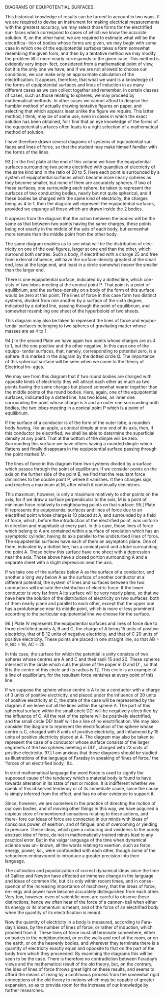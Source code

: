 DIAGRAMS OF EQUIPOTENTIAL SURFACES.

This historical knowledge of results can be turned to account in two ways. If we are required to devise an instrument for making electrical measurements with the greatest accuracy, we may select those forms for the electrified sur- faces which correspond to cases of which we know the accurate solution. If, on the other hand, we are required to estimate what will be the electrifica- tion of bodies whose forms are given, we may begin with some case in which one of the equipotential surfaces takes a form somewhat resembling the given form, and then by a tentative method we may modify the problem till it more nearly corresponds to the given case. This method is evidently very imper- fect, considered from a mathematical point of view, but it is the only one we have, and if we are not allowed to choose our conditions, we can make only an approximate calculation of the electrification. It appears, therefore, that what we want is a knowledge of the forms of equipotential surfaces and lines of induction in as many different cases as we can collect together and remember. In certain classes of cases, such as those relating to spheres, we may proceed by mathematical methods. In other cases we cannot afford to despise the humbler method of actually drawing tentative figures on paper, and selecting that which appears least unlike the figure we require. This latter method, I think, may be of some use, even in cases in which the exact solution has been obtained, for I find that an eye knowledge of the forms of the equipotential surfaces often leads to a right selection of a mathematical method of solution.

I have therefore drawn several diagrams of systems of equipotential sur-
faces and lines of force, so that the student may make himself familiar with
the forms of the lines.

93.] In the first plate at the end of this volume we have the equipotential
surfaces surrounding two points electrified with quantities of electricity of the
same kind and in the ratio of 20 to 5.
Here each point is surrounded by a system of equipotential surfaces which
become more nearly spheres as they become smaller, but none of them are
accurately spheres. If two of these surfaces, one surrounding each sphere, be
taken to represent the surfaces of two conducting bodies, nearly but not quite
spherical, and if these bodies be charged with the same kind of electricity,
the charges being as 4 to 1, then the diagram will represent the equipotential surfaces, provided we expunge all those which are drawn inside the 2 bodies.

It appears from the diagram that the action between the bodies will
be the same as that between two points having the same charges, these points
being not exactly in the middle of the axis of each body, but somewhat more
remote than the middle point from the other body.

The same diagram enables us to see what will be the distribution of elec-
tricity on one of the oval figures, larger at one end than the other, which
surround both centres. Such a body, if electrified with a charge 25 and free
from external influence, will have the surface-density greatest at the small
end, less at the large end, and least in a circle somewhat nearer the smaller
than the larger end.

There is one equipotential surface, indicated by a dotted line, which con-
sists of two lobes meeting at the conical point P. That point is a point of
equilibrium, and the surface-density on a body of the form of this surface
would be zero at this point.
The lines of force in this case form two distinct systems, divided from one
another by a surface of the sixth degree, indicated by a dotted line, passing
through the point of equilibrium, and somewhat resembling one sheet of the
hyperboloid of two sheets.

This diagram may also be taken to represent the lines of force and equipo-
tential surfaces belonging to two spheres of gravitating matter whose masses
are as 4 to 1.

94.] In the second Plate we have again two points whose charges are as 4 to
1, but the one positive and the other negative. In this case one of the equipo-
tential surfaces, that, namely, corresponding to potential zero, is a sphere.
It is marked in the diagram by the dotted circle Q. The importance of this
spherical surface will be seen when we come to the theory of Electrical Im-
ages.

We may see from this diagram that if two round bodies are charged with
opposite kinds of electricity they will attract each other as much as two points
having the same charges but placed somewhat nearer together than the middle
points of the round bodies.
Here, again, one of the equipotential surfaces, indicated by a dotted line,
has two lobes, an inner one surrounding the point whose charge is 5 and an outer one surrounding both bodies, the two lobes meeting in a conical point
P which is a point of equilibrium.

If the surface of a conductor is of the form of the outer lobe, a roundish
body having, like an apple, a conical dimple at one end of its axis, then,
if this conductor be electrified, we shall be able to determine the superficial
density at any point. That at the bottom of the dimple will be zero.
Surrounding this surface we have others having a rounded dimple which
flattens and finally disappears in the equipotential surface passing through
the point marked M.

The lines of force in this diagram form two systems divided by a surface
which passes through the point of equilibrium.
If we consider points on the axis on the further side of the point B, we find
that the resultant force diminishes to the double point P, where it vanishes. It
then changes sign, and reaches a maximum at M, after which it continually
diminishes.

This maximum, however, is only a maximum relatively to other points on
the axis, for if we draw a surface perpendicular to the axis, M is a point of
minimum force relatively to neighbouring points on that surface.
95.] Plate III represents the equipotential surfaces and lines of force due to
an electrified point whose charge is 10 placed at A, and surrounded by a field
of force, which, before the introduction of the electrified point, was uniform
in direction and magnitude at every part. In this case, those lines of force
which belong to A are contained within a surface of revolution which has an
asymptotic cylinder, having its axis parallel to the undisturbed lines of force.
The equipotential surfaces have each of them an asymptotic plane. One of
them, indicated by a dotted line, has a conical point and a lobe surrounding
the point A. Those below this surface have one sheet with a depression near
the axis. Those above have a closed portion surrounding A and a separate
sheet with a slight depression near the axis.

If we take one of the surfaces below A as the surface of a conductor, and
another a long way below A as the surface of another conductor at a different
potential, the system of lines and surfaces between the two conductors will
indicate the distribution of electric force. If the lower conductor is very far
from A its surface will be very nearly plane, so that we have here the solution of the distribution of electricity on two surfaces, both of them nearly plane and parallel to each other, except that the upper one has a protuberance near
its middle point, which is more or less prominent according to the particular
equipotential line we choose for the surface.

96.] Plate IV represents the equipotential surfaces and lines of force due to
three electrified points A, B and C, the charge of A being 15 units of positive
electricity, that of B 12 units of negative electricity, and that of C 20 units of
positive electricity. These points are placed in one straight line, so that
AB = 9,
BC = 16,
AC = 25.

In this case, the surface for which the potential is unity consists of two
spheres whose centres are A and C and their radii 15 and 20. These spheres
intersect in the circle which cuts the plane of the paper in D and D′ , so that
B is the centre of this circle and its radius is 12. This circle is an example
of a line of equilibrium, for the resultant force vanishes at every point of this
line.

If we suppose the sphere whose centre is A to be a conductor with a charge
of 3 units of positive electricity, and placed under the influence of 20 units
of positive electricity at C, the state of the case will be represented by the
diagram if we leave out all the lines within the sphere A. The part of this
spherical surface within the small circle DD′ will be negatively electrified
by the influence of C. All the rest of the sphere will be positively electrified,
and the small circle DD′ itself will be a line of no electrification.
We may also consider the diagram to represent the electrification of the
sphere whose centre is C, charged with 8 units of positive electricity, and
influenced by 15 units of positive electricity placed at A.
The diagram may also be taken to represent the case of a conductor whose
surface consists of the larger segments of the two spheres meeting in DD′ ,
charged with 23 units of positive electricity.
97.] I am anxious that these diagrams should be studied as illustrations
of the language of Faraday in speaking of ‘lines of force,’ the ‘forces of an
electrified body,’ &c.

In strict mathematical language the word Force is used to signify the supposed cause of the tendency which a material body is found to have towards alteration in its state of rest or motion. It is indifferent whether we speak of
this observed tendency or of its immediate cause, since the cause is simply
inferred from the effect, and has no other evidence to support it.

Since, however, we are ourselves in the practice of directing the motion of
our own bodies, and of moving other things in this way, we have acquired a
copious store of remembered sensations relating to these actions, and there-
fore our ideas of force are connected in our minds with ideas of conscious
power, of exertion, and of fatigue, and of overcoming or yielding to pressure.
These ideas, which give a colouring and vividness to the purely abstract idea
of force, do not in mathematically trained minds lead to any practical error.
But in the vulgar language of the time when dynamical science was un-
known, all the words relating to exertion, such as force, energy, power, &c.,
were confounded with each other, though some of the schoolmen endeavoured
to introduce a greater precision into their language.

The cultivation and popularization of correct dynamical ideas since the
time of Galileo and Newton have effected an immense change in the language
and ideas of common life, but it is only within recent times, and in conse-
quence of the increasing importance of machinery, that the ideas of force, en-
ergy and power have become accurately distinguished from each other. Very
few, however, even of scientific men, are careful to observe these distinctions;
hence we often hear of the force of a cannon-ball when either its energy or
its momentum is meant, and of the force of an electrified body when the
quantity of its electrification is meant.

Now the quantity of electricity in a body is measured, according to Fara-
day’s ideas, by the number of lines of force, or rather of induction, which
proceed from it. These lines of force must all terminate somewhere, either
on bodies in the neighbourhood, or on the walls and roof of the room, or on
the earth, or on the heavenly bodies, and wherever they terminate there is a
quantity of electricity exactly equal and opposite to that on the part of the
body from which they proceeded. By examining the diagrams this will be
seen to be the case. There is therefore no contradiction between Faraday’s
views and the mathematical result of the old theory, but, on the contrary, the
idea of lines of force throws great light on these results, and seems to afford
the means of rising by a continuous process from the somewhat rigid conceptions of the old theory to notions which may be capable of greater expansion, so as to provide room for the increase of our knowledge by further researches.

